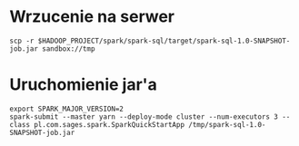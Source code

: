 
# Wrzucenie na serwer

~~~
scp -r $HADOOP_PROJECT/spark/spark-sql/target/spark-sql-1.0-SNAPSHOT-job.jar sandbox://tmp
~~~

# Uruchomienie jar'a

~~~
export SPARK_MAJOR_VERSION=2
spark-submit --master yarn --deploy-mode cluster --num-executors 3 --class pl.com.sages.spark.SparkQuickStartApp /tmp/spark-sql-1.0-SNAPSHOT-job.jar
~~~